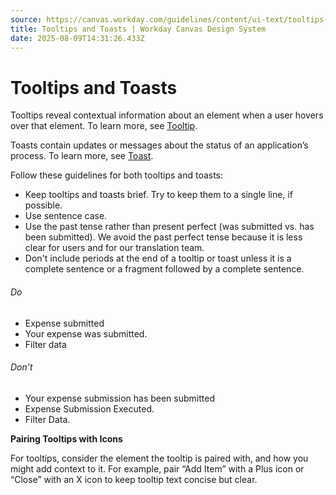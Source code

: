 ```yaml
---
source: https://canvas.workday.com/guidelines/content/ui-text/tooltips-and-toasts
title: Tooltips and Toasts | Workday Canvas Design System
date: 2025-08-09T14:31:26.433Z
---
```

# Tooltips and Toasts

Tooltips reveal contextual information about an element when a user hovers over that element. To
learn more, see [Tooltip](/components/popups/tooltip).

Toasts contain updates or messages about the status of an application’s process. To learn more, see
[Toast](/components/popups/toast).

Follow these guidelines for both tooltips and toasts:

- Keep tooltips and toasts brief. Try to keep them to a single line, if possible.
- Use sentence case.
- Use the past tense rather than present perfect (was submitted vs. has been submitted). We avoid
the past perfect tense because it is less clear for users and for our translation team.
- Don't include periods at the end of a tooltip or toast unless it is a complete sentence or a
fragment followed by a complete sentence.

###### Do

- Expense submitted
- Your expense was submitted.
- Filter data

###### Don’t

- Your expense submission has been submitted
- Expense Submission Executed.
- Filter Data.

**Pairing Tooltips with Icons**

For tooltips, consider the element the tooltip is paired with, and how you might add context to it.
For example, pair “Add Item” with a Plus icon or “Close” with an X icon to keep tooltip text concise
but clear.
